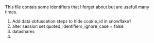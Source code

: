 This file contais some identifiers that I forget about but are usefull many times. 

1. Add data obfuscation steps to hide cookie_id in snowflake?
2. alter session set quoted_identifiers_ignore_case = false
3. datashares
4. 
